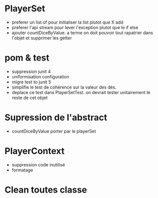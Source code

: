 # PlayerSet
* preferer un list.of pour initialiser la list plutot que X add
* preferer l'api stream pour lever l'exception plutot que le if else
* ajouter countDiceByValue. a terme on doit pouvoir tout rapatrier dans l'objet et supprimer les getter

# pom & test 
* suppression junit 4 
* uniformisation configuration 
* migre test to junit 5
* simplifie le test de cohérence sur la valeur des dés. 
* deplace ce test dans PlayerSetTest. on devrait tester unitairement le reste de cet objet 

# Supression de l'abstract 
* countDiceByValue porter par le playerSet

# PlayerContext
* suppression code inutilisé
* formatage

# Clean toutes classe

